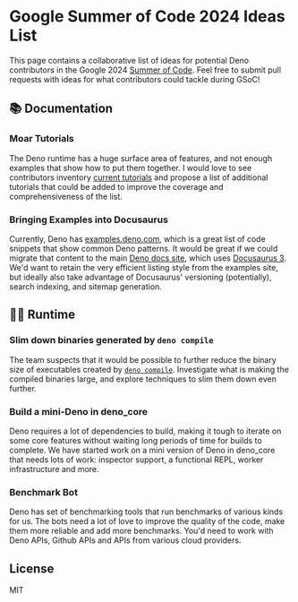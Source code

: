 # Google Summer of Code 2024 Ideas List

This page contains a collaborative list of ideas for potential Deno contributors
in the Google 2024 [Summer of Code](https://summerofcode.withgoogle.com/). Feel
free to submit pull requests with ideas for what contributors could tackle
during GSoC!

## 📚 Documentation

### Moar Tutorials

The Deno runtime has a huge surface area of features, and not enough examples
that show how to put them together. I would love to see contributors inventory
[current tutorials](https://docs.deno.com/runtime/tutorials/hello_world) and
propose a list of additional tutorials that could be added to improve the
coverage and comprehensiveness of the list.

### Bringing Examples into Docusaurus

Currently, Deno has [examples.deno.com](https://examples.deno.com), which is a
great list of code snippets that show common Deno patterns. It would be great if
we could migrate that content to the main
[Deno docs site](https://github.com/denoland/deno-docs/), which uses
[Docusaurus 3](https://docusaurus.io/). We'd want to retain the very efficient
listing style from the examples site, but ideally also take advantage of
Docusaurus' versioning (potentially), search indexing, and sitemap generation.

## 🏃‍♀️ Runtime

### Slim down binaries generated by `deno compile`

The team suspects that it would be possible to further reduce the binary size of
executables created by
[`deno compile`](https://docs.deno.com/runtime/manual/tools/compiler).
Investigate what is making the compiled binaries large, and explore techniques
to slim them down even further.

### Build a mini-Deno in deno_core

Deno requires a lot of dependencies to build, making it tough to iterate on some
core features without waiting long periods of time for builds to complete. We have
started work on a mini version of Deno in deno_core that needs lots of work:
inspector support, a functional REPL, worker infrastructure and more.

### Benchmark Bot

Deno has set of benchmarking tools that run benchmarks of various kinds for us. The
bots need a lot of love to improve the quality of the code, make them more reliable
and add more benchmarks. You'd need to work with Deno APIs, Github APIs and APIs
from various cloud providers.

### 

## License

MIT
